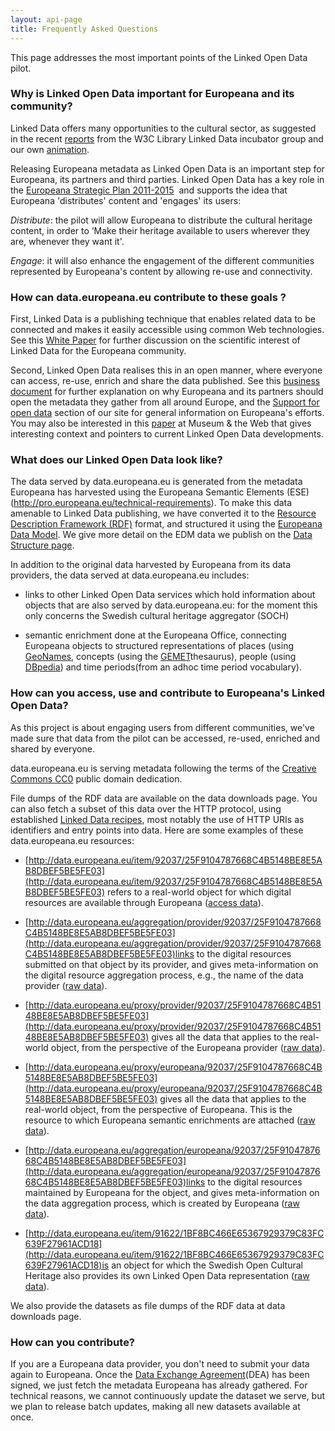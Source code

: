 ```yaml
---
layout: api-page
title: Frequently Asked Questions
---
```

This page addresses the most important points of the Linked Open Data pilot.


### Why is Linked Open Data important for Europeana and its community?

Linked Data offers many opportunities to the cultural sector, as suggested in the recent [reports](href="http://www.w3.org/News/2011.html#entry-9239) from the W3C Library Linked Data incubator group and our own [animation](http://vimeo.com/36752317).

Releasing Europeana metadata as Linked Open Data is an important step for Europeana, its partners and third parties. Linked Open Data has a key role in the [Europeana Strategic Plan 2011-2015](http://pro.europeana.eu/c/document_library/get_file?uuid=c4f19464-7504-44db-ac1e-3ddb78c922d7&amp;groupId=10602)&nbsp; and supports the idea that Europeana 'distributes' content and 'engages' its users:

*Distribute*: the pilot will allow Europeana to distribute the cultural heritage content, in order to ‘Make their heritage available to users wherever they are, whenever they want it'.

*Engage*: it will also enhance the engagement of the different communities represented by Europeana's content by allowing re-use and connectivity.

### How can data.europeana.eu contribute to these goals ?

First, Linked Data is a publishing technique that enables related data to be connected and makes it easily accessible using common Web technologies. See this [White Paper](http://pro.europeana.eu/c/document_library/get_file?uuid=cb417911-1ee0-473b-8840-bd7c6e9c93ae&groupId=10602) for further discussion on the scientific interest of Linked Data for the Europeana community.

Second, Linked Open Data realises this in an open manner, where everyone can access, re-use, enrich and share the data published. See this [business document](http://pro.europeana.eu/c/document_library/get_file?uuid=374c381f-a48b-4cf0-bbde-172cf03672a2&groupId=10602) for further explanation on why Europeana and its partners should open the metadata they gather from all around Europe, and the [Support for open data](http://pro.europeana.eu/support-for-open-data) section of our site for general information on Europeana's efforts. You may also be interested in this [paper](http://www.museumsandtheweb.com/mw2012/papers/sharing_cultural_heritage_the_linked_open_data) at Museum &amp; the Web that gives interesting context and pointers to current Linked Open Data developments.

### What does our Linked Open Data look like?
The data served by data.europeana.eu is generated from the metadata Europeana has harvested using the Europeana Semantic Elements (ESE)(http://pro.europeana.eu/technical-requirements). To make this data amenable to Linked Data publishing, we have converted it to the [Resource Description Framework (RDF)](http://en.wikipedia.org/wiki/Resource_Description_Framework) format, and structured it using the [Europeana Data Model](http://pro.europeana.eu/edm-documentation). We give more detail on the EDM data we publish on the [Data Structure page](http://pro.europeana.eu/technical-requirements).

In addition to the original data harvested by Europeana from its data providers, the data served at data.europeana.eu includes:

* links to other Linked Open Data services which hold information about objects that are also served by data.europeana.eu: for the moment this only concerns the Swedish cultural heritage aggregator (SOCH)
	
* semantic enrichment done at the Europeana Office, connecting Europeana objects to structured representations of places (using [GeoNames](http://geonames.org), concepts (using the [GEMET](http://www.eionet.europa.eu/gemet)thesaurus), people (using [DBpedia](http://dbpedia.org)) and time periods(from an adhoc time period vocabulary).


### How can you access, use and contribute to Europeana's Linked Open Data?
As this project is about engaging users from different communities, we&#39;ve made sure that data from the pilot can be accessed, re-used, enriched and shared by everyone.

data.europeana.eu is serving metadata following the terms of the [Creative Commons CC0](http://creativecommons.org/publicdomain/zero/1.0/) public domain dedication.

File dumps of the RDF data are available on the data downloads</a> page. You can also fetch a subset of this data over the HTTP protocol, using established [Linked Data recipes](http://www.w3.org/TR/cooluris/), most notably the use of HTTP URIs as identifiers and entry points into data. Here are some examples of these data.europeana.eu resources:

* [http://data.europeana.eu/item/92037/25F9104787668C4B5148BE8E5AB8DBEF5BE5FE03](http://data.europeana.eu/item/92037/25F9104787668C4B5148BE8E5AB8DBEF5BE5FE03) refers to a real-world object for which digital resources are available through Europeana ([access data](http://www.w3.org/RDF/Validator/ARPServlet?URI=http%3A%2F%2Fdata.europeana.eu%2Fdata%2Fitem%2F92037%2F25F9104787668C4B5148BE8E5AB8DBEF5BE5FE03)).

* [http://data.europeana.eu/aggregation/provider/92037/25F9104787668C4B5148BE8E5AB8DBEF5BE5FE03](http://data.europeana.eu/aggregation/provider/92037/25F9104787668C4B5148BE8E5AB8DBEF5BE5FE03)links to the digital resources submitted on that object by its provider, and gives meta-information on the digital resource aggregation process, e.g., the name of the data provider ([raw data](http://www.w3.org/RDF/Validator/ARPServlet?URI=http%3A%2F%2Fdata.europeana.eu%2Fdata%2Faggregation%2Fprovider%2F92037%2F25F9104787668C4B5148BE8E5AB8DBEF5BE5FE03)).

* [http://data.europeana.eu/proxy/provider/92037/25F9104787668C4B5148BE8E5AB8DBEF5BE5FE03](http://data.europeana.eu/proxy/provider/92037/25F9104787668C4B5148BE8E5AB8DBEF5BE5FE03) gives all the data that applies to the real-world object, from the perspective of the Europeana provider ([raw data](http://www.w3.org/RDF/Validator/ARPServlet?URI=http%3A%2F%2Fdata.europeana.eu%2Fdata%2Fproxy%2Fprovider%2F92037%2F25F9104787668C4B5148BE8E5AB8DBEF5BE5FE03)).

* [http://data.europeana.eu/proxy/europeana/92037/25F9104787668C4B5148BE8E5AB8DBEF5BE5FE03](http://data.europeana.eu/proxy/europeana/92037/25F9104787668C4B5148BE8E5AB8DBEF5BE5FE03) gives all the data that applies to the real-world object, from the perspective of Europeana. This is the resource to which Europeana semantic enrichments are attached ([raw data](http://www.w3.org/RDF/Validator/ARPServlet?URI=http%3A%2F%2Fdata.europeana.eu%2Fdata%2Fproxy%2Feuropeana%2F92037%2F25F9104787668C4B5148BE8E5AB8DBEF5BE5FE03)).

* [http://data.europeana.eu/aggregation/europeana/92037/25F9104787668C4B5148BE8E5AB8DBEF5BE5FE03](http://data.europeana.eu/aggregation/europeana/92037/25F9104787668C4B5148BE8E5AB8DBEF5BE5FE03)links to the digital resources maintained by Europeana for the object, and gives meta-information on the data aggregation process, which is created by Europeana ([raw data](http://www.w3.org/RDF/Validator/ARPServlet?URI=http%3A%2F%2Fdata.europeana.eu%2Fdata%2Faggregation%2Feuropeana%2F92037%2F25F9104787668C4B5148BE8E5AB8DBEF5BE5FE03)).

* [http://data.europeana.eu/item/91622/1BF8BC466E65367929379C83FC639F27961ACD18](http://data.europeana.eu/item/91622/1BF8BC466E65367929379C83FC639F27961ACD18)is an object for which the Swedish Open Cultural Heritage also provides its own Linked Open Data representation ([raw data](http://www.w3.org/RDF/Validator/ARPServlet?URI=http%3A%2F%2Fdata.europeana.eu%2Fdata%2Fitem%2F91622%2F1BF8BC466E65367929379C83FC639F27961ACD18)).

We also provide the datasets as file dumps of the RDF data at data downloads page.

### How can you contribute?
If you are a Europeana data provider, you don&#39;t need to submit your data again to Europeana. Once the [Data Exchange Agreement](http://pro.europeana.eu/web/data-exchange-agreement)(DEA) has been signed, we just fetch the metadata Europeana has already gathered. For technical reasons, we cannot continuously update the dataset we serve, but we plan to release batch updates, making all new datasets available at once.



